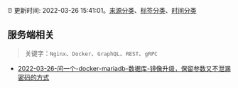 :alarm_clock: 更新时间: 2022-03-26 15:41:01。[来源分类](../README.md)、[标签分类](../TAGS.md)、[时间分类](../TIMELINE.md)

## 服务端相关


> 关键字：`Nginx`、`Docker`、`GraphQL`、`REST`、`gRPC`



- [2022-03-26-问一个-docker-mariadb-数据库-镜像升级，保留参数又不泄漏密码的方式](https://www.v2ex.com/t/843086) 